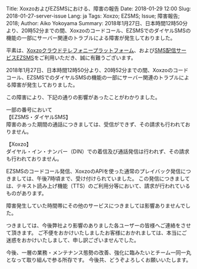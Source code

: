 Title: XoxzoおよびEZSMSにおける、障害の報告
Date: 2018-01-29 12:00
Slug: 2018-01-27-server-issue
Lang: ja
Tags: Xoxzo; EZSMS; Issue; 障害報告; 2018;
Author: Aiko Yokoyama
Summary: 2018年1月27日、日本時間12時50分より、20時52分までの間、Xoxzoのコードコール、EZSMSでのダイヤルSMSの機能の一部にサーバー関連のトラブルによる障害が発生しておりました。


平素は、[Xoxzoクラウドテレフォニープラットフォーム](https://www.xoxzo.com/ja/)、および[SMS配信サービスEZSMS](https://www.ezsms.biz/ja/)をご利用いただき、誠に有難うございます。

2018年1月27日、日本時間12時50分より、20時52分までの間、Xoxzoのコードコール、EZSMSでのダイヤルSMSの機能の一部にサーバー関連のトラブルによる障害が発生しておりました。

この障害により、下記の通りの影響があったことがわかりました。

一部の番号において</br>
【EZSMS・ダイヤルSMS】<br/>
障害のあった期間の通話につきましては、受信ができず、その請求も行われておりません。

【Xoxzo】</br>
ダイヤル・イン・ナンバー（DIN）での着信及び通話発信は行われず、その請求も行われておりません。

EZSMSのコードコール発信、XoxzoのAPIを使った通常のプレイバック発信につきましては、午後7時頃まで、受け付けられていました。
この発信につきましては、テキスト読み上げ機能（TTS）のご利用分等において、請求が行われているものがあります。

障害発生していた時間帯にその他のサービスにつきましては影響ありませんでした。

つきましては、今後弊社より影響のありました各ユーザーの皆様へご連絡をさせて頂きます。
ご不便をおかけいたしましたお客様におかれましては、本当にご迷惑をおかけいたしまして、申し訳ございませんでした。

今後、一層の業務・メンテナンス態勢の改善、強化に臨みたいとチーム一同一丸となって取り組んで参る所存です。
今後共、どうぞよろしくお願いいたします。

